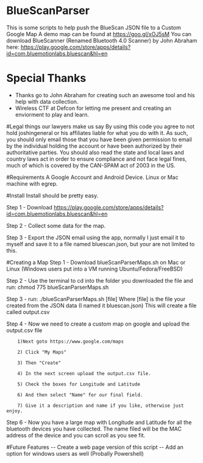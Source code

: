 # BlueScanParser
This is some scripts to help push the BlueScan JSON file to a Custom Google Map
A demo map can be found at https://goo.gl/xOJ5sM
You can download BlueScanner (Renamed Bluetooth 4.0 Scanner) by John Abraham here: https://play.google.com/store/apps/details?id=com.bluemotionlabs.bluescan&hl=en

# Special Thanks
- Thanks go to John Abraham for creating such an awesome tool and his help with data collection. 
- Wireless CTF at Defcon for letting me present and creating an enviorment to play and learn.

#Legal things our lawyers make us say
By using this code you agree to not hold joshingeneral or his affiliates liable for what you do with it. As such, you should only email those that you have been given permission to email by the individual holding the account or have been authorized by their authoritative parties. You should also read the state and local laws and country laws act in order to ensure compliance and not face legal fines, much of which is covered by the CAN-SPAM act of 2003 in the US. 

#Requirements
A Google Account and Android Device.
Linux or Mac machine with egrep.

#Install
Install should be pretty easy. 

Step 1 - Download https://play.google.com/store/apps/details?id=com.bluemotionlabs.bluescan&hl=en

Step 2 - Collect some data for the map. 

Step 3 - Export the JSON email using the app, normally I just email it to myself and save it to a file named bluescan.json, but your are not limited to this.

#Creating a Map
Step 1 - Download blueScanParserMaps.sh on Mac or Linux (Windows users put into a VM running Ubuntu/Fedora/FreeBSD)

Step 2 - Use the terminal to cd into the folder you downloaded the file and run:
         chmod 775 blueScanParserMaps.sh 

Step 3 - run:
        ./blueScanParserMaps.sh [file]
        Where [file] is the file your created from the JSON data (I named it bluescan.json)
        This will create a file called output.csv
        
Step 4 - Now we need to create a custom map on google and upload the output.csv file

        1)Next goto https://www.google.com/maps
        
        2) Click "My Maps"
        
        3) Then "Create"
        
        4) In the next screen upload the output.csv file.
        
        5) Check the boxes for Longitude and Latitude
        
        6) And then select "Name" for our final field.
        
        7) Give it a description and name if you like, otherwise just enjoy.
        
Step 6 - Now you have a large map with Longitude and Latitude for all the bluetooth devices you have collected. The name filed will be the
        MAC address of the device and you can scroll as you see fit. 
        
        
#Future Features
 -- Create a web page version of this script
 -- Add an option for windows users as well (Probally Powershell)
 

